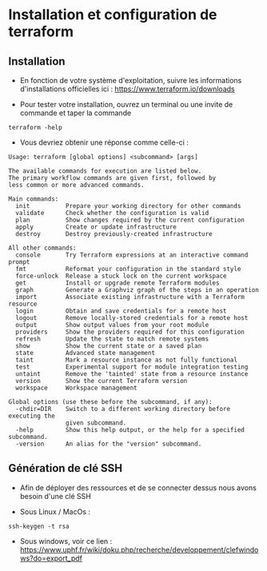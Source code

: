 # Installation et configuration de terraform

## Installation

* En fonction de votre système d'exploitation, suivre les informations d'installations officielles ici : 
https://www.terraform.io/downloads 

* Pour tester votre installation, ouvrez un terminal ou une invite de commande et taper la commande 
```
terraform -help
```
* Vous devriez obtenir une réponse comme celle-ci :
```
Usage: terraform [global options] <subcommand> [args]

The available commands for execution are listed below.
The primary workflow commands are given first, followed by
less common or more advanced commands.

Main commands:
  init          Prepare your working directory for other commands
  validate      Check whether the configuration is valid
  plan          Show changes required by the current configuration
  apply         Create or update infrastructure
  destroy       Destroy previously-created infrastructure

All other commands:
  console       Try Terraform expressions at an interactive command prompt
  fmt           Reformat your configuration in the standard style
  force-unlock  Release a stuck lock on the current workspace
  get           Install or upgrade remote Terraform modules
  graph         Generate a Graphviz graph of the steps in an operation
  import        Associate existing infrastructure with a Terraform resource
  login         Obtain and save credentials for a remote host
  logout        Remove locally-stored credentials for a remote host
  output        Show output values from your root module
  providers     Show the providers required for this configuration
  refresh       Update the state to match remote systems
  show          Show the current state or a saved plan
  state         Advanced state management
  taint         Mark a resource instance as not fully functional
  test          Experimental support for module integration testing
  untaint       Remove the 'tainted' state from a resource instance
  version       Show the current Terraform version
  workspace     Workspace management

Global options (use these before the subcommand, if any):
  -chdir=DIR    Switch to a different working directory before executing the
                given subcommand.
  -help         Show this help output, or the help for a specified subcommand.
  -version      An alias for the "version" subcommand.
```

## Génération de clé SSH

* Afin de déployer des ressources et de se connecter dessus nous avons besoin d'une clé SSH

* Sous Linux / MacOs :
```
ssh-keygen -t rsa
```

* Sous windows, voir ce lien : https://www.uphf.fr/wiki/doku.php/recherche/developpement/clefwindows?do=export_pdf 
